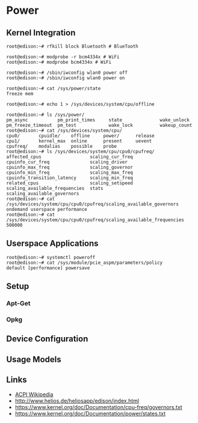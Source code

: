 Power
==

## Kernel Integration

    
    root@edison:~# rfkill block Bluetooth # BlueTooth
    
    root@edison:~# modprobe -r bcm4334x # WiFi
    root@edison:~# modprobe bcm4334x # WiFi
    
    root@edison:~# /sbin/iwconfig wlan0 power off
    root@edison:~# /sbin/iwconfig wlan0 power on 
    
    root@edison:~# cat /sys/power/state 
    freeze mem

    root@edison:~# echo 1 > /sys/devices/system/cpu/offline 

    root@edison:~# ls /sys/power/
    pm_async           pm_print_times     state              wake_unlock
    pm_freeze_timeout  pm_test            wake_lock          wakeup_count
    root@edison:~# cat /sys/devices/system/cpu/     
    cpu0/       cpuidle/    offline     power/      release     
    cpu1/       kernel_max  online      present     uevent      
    cpufreq/    modalias    possible    probe
    root@edison:~# ls /sys/devices/system/cpu/cpu0/cpufreq/                         
    affected_cpus                  scaling_cur_freq
    cpuinfo_cur_freq               scaling_driver
    cpuinfo_max_freq               scaling_governor
    cpuinfo_min_freq               scaling_max_freq
    cpuinfo_transition_latency     scaling_min_freq
    related_cpus                   scaling_setspeed
    scaling_available_frequencies  stats
    scaling_available_governors
    root@edison:~# cat /sys/devices/system/cpu/cpu0/cpufreq/scaling_available_governors
    ondemand userspace performance
    root@edison:~# cat /sys/devices/system/cpu/cpu0/cpufreq/scaling_available_frequencies
    500000
    



## Userspace Applications

    root@edison:~# systemctl poweroff
    root@edison:~# cat /sys/module/pcie_aspm/parameters/policy
    default [performance] powersave 

## Setup
### Apt-Get
### Opkg
## Device Configuration
## Usage Models
## Links

- [ACPI Wikipedia](https://en.wikipedia.org/wiki/Advanced_Configuration_and_Power_Interface)
- http://www.helios.de/heliosapp/edison/index.html
- https://www.kernel.org/doc/Documentation/cpu-freq/governors.txt
- https://www.kernel.org/doc/Documentation/power/states.txt